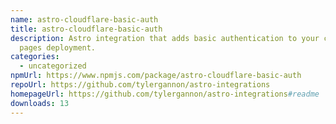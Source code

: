```yaml
---
name: astro-cloudflare-basic-auth
title: astro-cloudflare-basic-auth
description: Astro integration that adds basic authentication to your cloudflare
  pages deployment.
categories:
  - uncategorized
npmUrl: https://www.npmjs.com/package/astro-cloudflare-basic-auth
repoUrl: https://github.com/tylergannon/astro-integrations
homepageUrl: https://github.com/tylergannon/astro-integrations#readme
downloads: 13
---
```

